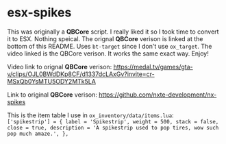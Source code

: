 # esx-spikes
This was originally a **QBCore** script. I really liked it so I took time to convert it to ESX. Nothing speical. The orignal **QBCore** verison is linked at the bottom of this README. Uses `bt-target` since I don't use `ox_target`. The video linked is the QBCore verison. It works the same exact way. Enjoy! 



Video link to orignal **QBCore** verison: https://medal.tv/games/gta-v/clips/OJL0BWdDKp8CF/d1337dcLAxGv?invite=cr-MSxQb0YsMTU5ODY2MTk5LA

Link to original **QBCore** verison: https://github.com/nxte-development/nx-spikes

This is the item table I use in `ox_inventory/data/items.lua`:                                                                                                           
	`['spikestrip'] = {
		label = 'Spikestrip',
		weight = 500,
		stack = false,
		close = true,
		description = 'A spikestrip used to pop tires, wow such pop much amaze.',
	},`                                                                                                                                    
